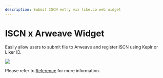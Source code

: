 ```yaml
---
description: Submit ISCN entry via like.co web widget
---
```


# ISCN x Arweave Widget

Easily allow users to submit file to Arweave and register ISCN using Keplr or Liker ID.

![](<../../../../.gitbook/assets/image (89).png>)

Please refer to [Reference](reference.md) for more information.
